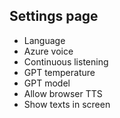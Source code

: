 ## Settings page

- Language
- Azure voice
- Continuous listening
- GPT temperature
- GPT model
- Allow browser TTS
- Show texts in screen